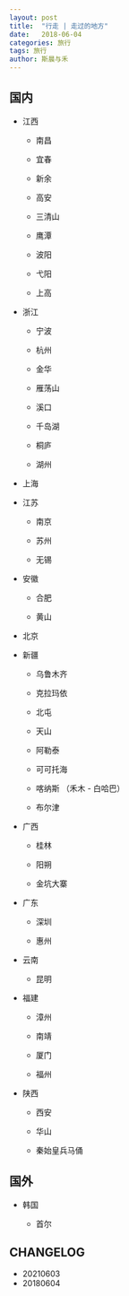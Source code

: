 ```yaml
---
layout: post
title:  "行走 | 走过的地方"
date:   2018-06-04
categories: 旅行
tags: 旅行
author: 斯晨与禾
---
```


## 国内

- 江西

  - 南昌
  
  - 宜春
  
  - 新余
  
  - 高安
  
  - 三清山
  
  - 鹰潭
  
  - 波阳
  
  - 弋阳
  
  - 上高
  
- 浙江

  - 宁波
  
  - 杭州
  
  - 金华
  
  - 雁荡山
  
  - 溪口
  
  - 千岛湖
  
  - 桐庐
  
  - 湖州
  
- 上海
  
- 江苏

  - 南京
  
  - 苏州
  
  - 无锡
  
- 安徽

  - 合肥
  
  - 黄山
  
- 北京

- 新疆

  - 乌鲁木齐
  
  - 克拉玛依
  
  - 北屯
  
  - 天山
  
  - 阿勒泰
  
  - 可可托海
  
  - 喀纳斯 （禾木 - 白哈巴）
  
  - 布尔津
  
- 广西

  - 桂林
  
  - 阳朔
  
  - 金坑大寨
  
- 广东

  - 深圳
  
  - 惠州
  
- 云南

  - 昆明
  
- 福建

  - 漳州 
  
  - 南靖
  
  - 厦门
  
  - 福州
  
- 陕西

  - 西安
  
  - 华山
  
  - 秦始皇兵马俑
  
## 国外

- 韩国

  - 首尔

  
  
  
  




## CHANGELOG

- 20210603 
- 20180604 
  
 
  
